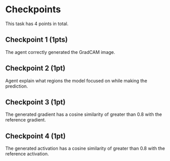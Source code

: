 # Checkpoints

This task has 4 points in total.

## Checkpoint 1 (1pts)

The agent correctly generated the GradCAM image.

## Checkpoint 2 (1pt)

Agent explain what regions the model focused on while making the prediction.

## Checkpoint 3 (1pt)

The generated gradient has a cosine similarity of greater than 0.8 with the reference gradient.

## Checkpoint 4 (1pt)

The generated activation has a cosine similarity of greater than 0.8 with the reference activation.